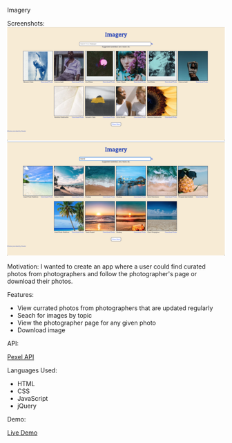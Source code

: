 Imagery

Screenshots:
![screenshot for app](images/screenshot1.png)
![screenshot for app](images/screenshot2.png)

Motivation: 
I wanted to create an app where a user could find curated photos from photographers and follow the photographer's page or download their photos.

Features:

* View currated photos from photographers that are updated regularly
* Seach for images by topic
* View the photographer page for any given photo
* Download image

API:

<a href='https://www.pexels.com/api/'>Pexel API</a>

Languages Used:

* HTML
* CSS
* JavaScript
* jQuery

Demo:

<a href='https://tharwin-carr.github.io/picture-generator/'> Live Demo</a>


